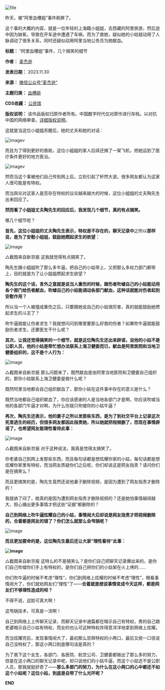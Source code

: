 ![file](https://chinadigitaltimes.net/chinese/files/2023/11/image-1701343111886.png)


昨天，被“阿里血槽姐”事件刷屏了。


这个事的大概的内容，就是一位年轻的上海籍小姐姐，去西藏的阿里旅游，然后途中因为缺氧，导致在开车途中遭遇了车祸，而为了救她，疑似她的小姑就动用了人脉调动了很多关系，同时还疑似动用阿里当地公务员为她献血。




**标题：** “阿里血槽姐”事件，几个搞笑的细节  

**作者：** [麦杰逊](https://chinadigitaltimes.net/space/麦杰逊)  

**发表日期：** 2023.11.30  

**来源：** [微信公众号“麦杰逊”](https://web.archive.org/web/https://mp.weixin.qq.com/s/rg3CXCorVEbelQ3Or-WzbA)  

**主题归类：** [血槽姐](https://chinadigitaltimes.net/space/血槽姐)  

**CDS收藏：** [公民馆](https://chinadigitaltimes.net/space/%E5%85%AC%E6%B0%91%E9%A6%86)  

**版权说明：** 该作品版权归原作者所有。中国数字时代仅对原作进行存档，以对抗中国的网络审查。[详细版权说明](https://chinadigitaltimes.net/chinese/copyright)。


这就是当这位小姐姐苏醒后，她的丈夫和她的对话：


![imagev](https://chinadigitaltimes.net/chinese/files/2023/11/post-702746-656870a51094d.png)


而且为了得到更好的救助，这位小姐姐的家人后续还搞了一架飞机，把她运到了医疗条件更好的地方医治。


![imagev](https://chinadigitaltimes.net/chinese/files/2023/11/post-702746-656870a529297.png)


然而当这个事被他们自己传到网上后，立刻引起了轩然大波。很多网友都认为这家人很可能是有特权。


而当舆论对这家人是否存在特权的议论越来越大的时候，这位小姐姐的丈夫陶先生出来回应了。


**然而看了小姐姐丈夫陶先生的回应后，我发现几个细节，真的有点搞笑。** 


哪几个细节呢？


**首先，这位小姐姐的丈夫陶先生表示，特权是不存在的，聊天记录中**之所以**那样说，是为了安慰小姐姐，鼓励她燃起求生的欲望：** 


![image](https://chinadigitaltimes.net/chinese/files/2023/11/post-702746-656870a53de00.png)  

△截图来自新京报
这我就觉得有点搞笑了。


陶先生跟小姐姐吹了那么多牛逼，把自己的小姑带上，又把那么多权力部门都带上，目的就是为了让小姐姐燃起求生欲望？


**陶先生的这个话，言外之意就是说当人重伤的时候，跟伤者吹嘘自己的小姑能动用各个部门给伤者献血，吹嘘自己的小姑能调动各部门献血，这种话就能对伤者起到安慰作用？** ‍‍‍‍‍‍‍‍‍‍‍‍‍‍‍


所以当一个人被撞成重伤之后，只要跟她说自己的小姑很厉害，真的就能鼓励她燃起求生的斗志了？


吹牛逼就能让伤者求生？我就想问问到哪里要那么好救的伤者？如果吹牛逼就能鼓励伤者求生，还要医生干什么呢？


**其次，让我还觉得搞笑的一个细节，就是这位陶先生还出来辟谣，说他的小姑不是公职人员，他的小姑是帮忙想办法联系上海卫健委而已，献血是阿里医院和当地卫健委组织的，这不是个人行为：** 


![image](https://chinadigitaltimes.net/chinese/files/2023/11/post-702746-656870a54b008.png)  

△截图来自新京报
那么问题来了，既然献血是由阿里当地医院和卫健委自己组织的，那你小姑联系上海卫健委是做什么呢？


既然阿里当地都会自己组织献血了，那你小姑在这件事中存在的意义是什么？


既然当地都自己组织献血了，你应该感谢的人是当地各部门才是啊，你应该吹嘘当地的各部门牛逼才对啊，为什么你就只吹嘘你的小姑牛逼？‍‍‍‍


**再次，陶先生还表示，他的妻子之所以发那些东西，是为了到社交平台上记录这次死里逃生的经历，但很多网友都因此指责她，所以她就把视频删了，而现在事情辟谣了，也希望网友能理性看待此事：** 


![image](https://chinadigitaltimes.net/chinese/files/2023/11/post-702746-656870a557dd9.png)  

△截图来自新京报
对于这种说法，我真是觉得太搞笑了。‍‍‍‍‍‍


你老婆自己到网上发那些东西，而且每句话都是想炫耀你家的小姑，每句话都是想炫耀你家里有特权，而当网友质疑你们之后呢，你们却说这是网友指责？请问你们是在搞笑么？


而且更搞笑的是，陶先生竟然还说他妻子删除视频，是因为遭到了网友指责才删除的！‍‍‍‍‍‍‍


我就纳了闷了，她真的是因为遭到网友指责才删除视频的？还是她怕事情越闹越大，担心捅出更多事情才把这些“证据”都删除的？‍


**自己到网络上吹牛逼炫耀自己的小姑，事情闹大后却说是网友指责才把视频删除的，合着都是网友的错了？你们怎么就那么会甩锅呢？** 


![image](https://chinadigitaltimes.net/chinese/files/2023/11/post-702746-656870a56a6aa.png)


**而且更加要命的是，这位陶先生最后还让大家“理性看待”此事：‍** 


**![image](https://chinadigitaltimes.net/chinese/files/2023/11/post-702746-656870a577f49.png)**   

△截图来自新京报
这特么的不是搞笑么？是你们自己把聊天记录爆出来的，是你们自己吹嘘你们手上有特权的，是你们自己把你们的小姑架在火上烤的……


你们吹牛逼的时候不考虑“理性”，你们到网络上炫耀的时候不考虑“理性”，眼看事情闹大了，你们就劝网友们“理性”了——**合着就是想说事情变成今天这样，都是网友们不够理性造成的呗？** 


不得不说，这脸可真大啊！


这甩锅技术，可真是一流啊！


自己到网络上上传聊天记录，而聊天记录中通篇都在暗示自己有特权，男的自己跟老婆暗示自己小姑有特权，而女的也认可这种特权并得意洋洋地拿到网络上炫耀。


而当炫耀完后，发现事情闹大了，最初那么崇拜特权的小两口，最后又统一口径说自己没特权了，那这小两口到底哪句话是真的？


为了救下这个女生，各部门、各医院、航空公司、卫健委都做出了那么多的努力，但是在这小两口的聊天记录中呢，却只说他们的小姑牛逼，而这个小姑还不是公职人员，那我就挺好奇了——**那么多部门的努力，为什么在这小两口的心中都还不如这个小姑呢？这位小姑，到底是自带了什么光环呢？** 


**END**  









